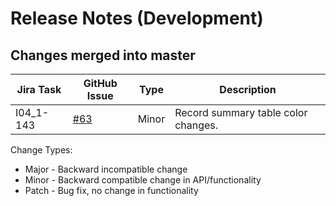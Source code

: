 Release Notes (Development)
===========================

Changes merged into master
--------------------------
| Jira Task | GitHub Issue | Type | Description |
|-----------|--------------|------|-------------|
| I04_1-143 | [#63](https://github.com/DiamondLightSource/PuckBarcodeReader/issues/62) | Minor | Record summary table color changes. |

Change Types:
* Major - Backward incompatible change
* Minor - Backward compatible change in API/functionality
* Patch - Bug fix, no change in functionality

